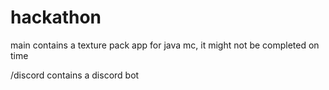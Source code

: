 # hackathon  

main contains a texture pack app for java mc, it might not be completed on time  

/discord contains a discord bot
